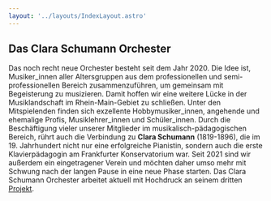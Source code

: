 ```yaml
---
layout: '../layouts/IndexLayout.astro'
---
```


## Das Clara Schumann Orchester

Das noch recht neue Orchester besteht seit dem Jahr 2020. Die Idee ist,
Musiker_innen aller Altersgruppen aus dem professionellen und 
semi-professionellen Bereich zusammenzuführen, um gemeinsam mit Begeisterung zu
musizieren. Damit hoffen wir eine weitere Lücke in der Musiklandschaft im
Rhein-Main-Gebiet zu schließen. Unter den Mitspielenden finden sich exzellente
Hobbymusiker_innen, angehende und ehemalige Profis, Musiklehrer_innen und 
Schüler_innen. Durch die Beschäftigung vieler unserer Mitglieder im 
musikalisch-pädagogischen Bereich, rührt auch die Verbindung zu **Clara Schumann**
(1819-1896), die im 19. Jahrhundert nicht nur eine erfolgreiche Pianistin,
sondern auch die erste Klavierpädagogin am Frankfurter Konservatorium war.
Seit 2021 sind wir außerdem ein eingetragener Verein und möchten daher
umso mehr mit Schwung nach der langen Pause in eine neue Phase starten.
Das Clara Schumann Orchester arbeitet aktuell mit Hochdruck an seinem dritten 
[Projekt](/konzerte).